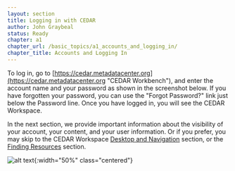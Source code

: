 ```yaml
---
layout: section
title: Logging in with CEDAR
author: John Graybeal
status: Ready
chapter: a1
chapter_url: /basic_topics/a1_accounts_and_logging_in/
chapter_title: Accounts and Logging In
---
```


To log in, go to [https://cedar.metadatacenter.org](https://cedar.metadatacenter.org "CEDAR Workbench"), and enter the account name and your password as shown in the screenshot below. If you have forgotten your password, you can use the "Forgot Password?" link just below the Password line. Once you have logged in, you will see the CEDAR Workspace. 

In the next section, we provide important information about the visibility of your account, your content, and your user information. Or if you prefer, you may skip to the CEDAR Workspace [Desktop and Navigation](https://metadatacenter.github.io/cedar-manual/basic_topics/a4_desktop_and_navigation/) section, or the [Finding Resources](https://metadatacenter.github.io/cedar-manual/basic_topics/a2_finding_resources/) section.

![alt text][login]{:width="50%" class="centered"}

[login]: https://github.com/metadatacenter/cedar-manual/raw/master/docs/assets/imgs/login.png "Sample Log-in Screen"

